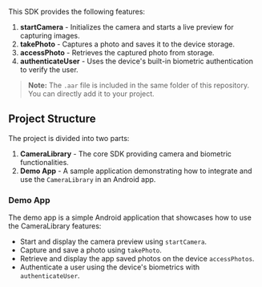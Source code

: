 This SDK provides the following features:

1. **startCamera** - Initializes the camera and starts a live preview for capturing images.
2. **takePhoto** - Captures a photo and saves it to the device storage.
3. **accessPhoto** - Retrieves the captured photo from storage.
4. **authenticateUser** - Uses the device's built-in biometric authentication to verify the user.

> **Note:** The `.aar` file is included in the same folder of this repository. You can directly add it to your project.

## Project Structure

The project is divided into two parts:

1. **CameraLibrary** - The core SDK providing camera and biometric functionalities.
2. **Demo App** - A sample application demonstrating how to integrate and use the `CameraLibrary` in an Android app.

### Demo App

The demo app is a simple Android application that showcases how to use the CameraLibrary features:

- Start and display the camera preview using `startCamera`.
- Capture and save a photo using `takePhoto`.
- Retrieve and display the app saved photos on the device `accessPhotos`.
- Authenticate a user using the device's biometrics with `authenticateUser`.






